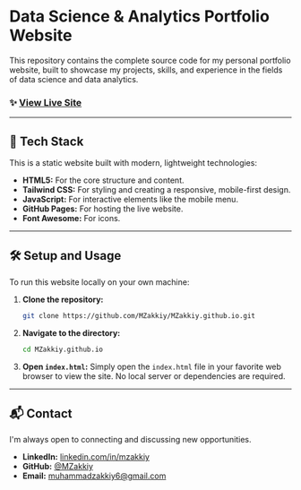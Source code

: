 # Data Science & Analytics Portfolio Website

This repository contains the complete source code for my personal portfolio website, built to showcase my projects, skills, and experience in the fields of data science and data analytics.

### ✨ [View Live Site](https://MZakkiy.github.io)

---

## 🚀 Tech Stack

This is a static website built with modern, lightweight technologies:

* **HTML5:** For the core structure and content.
* **Tailwind CSS:** For styling and creating a responsive, mobile-first design.
* **JavaScript:** For interactive elements like the mobile menu.
* **GitHub Pages:** For hosting the live website.
* **Font Awesome:** For icons.

---

## 🛠️ Setup and Usage

To run this website locally on your own machine:

1.  **Clone the repository:**
    ```bash
    git clone https://github.com/MZakkiy/MZakkiy.github.io.git
    ```
2.  **Navigate to the directory:**
    ```bash
    cd MZakkiy.github.io
    ```
3.  **Open `index.html`:**
    Simply open the `index.html` file in your favorite web browser to view the site. No local server or dependencies are required.

---

## 📬 Contact

I'm always open to connecting and discussing new opportunities.

* **LinkedIn:** [linkedin.com/in/mzakkiy](https://linkedin.com/in/mzakkiy)
* **GitHub:** [@MZakkiy](https://github.com/MZakkiy)
* **Email:** muhammadzakkiy6@gmail.com
